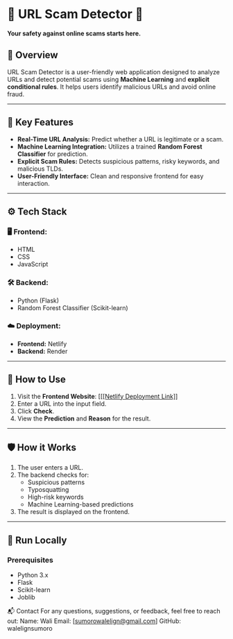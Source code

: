 # 🚨 URL Scam Detector 🚨  
**Your safety against online scams starts here.**  

## 📝 **Overview**  
URL Scam Detector is a user-friendly web application designed to analyze URLs and detect potential scams using **Machine Learning** and **explicit conditional rules**. It helps users identify malicious URLs and avoid online fraud.

---

## 🌟 **Key Features**  
- **Real-Time URL Analysis:** Predict whether a URL is legitimate or a scam.  
- **Machine Learning Integration:** Utilizes a trained **Random Forest Classifier** for prediction.  
- **Explicit Scam Rules:** Detects suspicious patterns, risky keywords, and malicious TLDs.  
- **User-Friendly Interface:** Clean and responsive frontend for easy interaction.  

---

## ⚙️ **Tech Stack**  
### 🖥️ **Frontend:**  
- HTML  
- CSS  
- JavaScript  

### 🛠️ **Backend:**  
- Python (Flask)  
- Random Forest Classifier (Scikit-learn)  

### ☁️ **Deployment:**  
- **Frontend:** Netlify  
- **Backend:** Render  

---

## 🚀 **How to Use**  
1. Visit the **Frontend Website**: [[[[Netlify Deployment Link]]]([url](https://radiant-selkie-120b55.netlify.app/#home))  
2. Enter a URL into the input field.  
3. Click **Check**.  
4. View the **Prediction** and **Reason** for the result.  

---

## 🛡️ **How it Works**  
1. The user enters a URL.  
2. The backend checks for:  
   - Suspicious patterns  
   - Typosquatting  
   - High-risk keywords  
   - Machine Learning-based predictions  
3. The result is displayed on the frontend.  

---

## 🐍 **Run Locally**  
### Prerequisites  
- Python 3.x  
- Flask  
- Scikit-learn  
- Joblib
  
📬 Contact
For any questions, suggestions, or feedback, feel free to reach out:
Name: Wali
Email: [sumorowalelign@gmail.com]
GitHub: walelignsumoro
